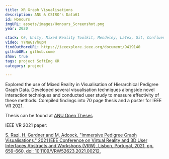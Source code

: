 ```yaml
---
title: XR Graph Visualisations 
description: ANU & CSIRO's Data61 
id: Honours
imgURL: assets/images/Honours_Screenshot.png 
year: 2020

stack: C#, Unity, Mixed Reality Toolkit, Mendeley, LaTex, Git, Confluence
video: YYNWGsVhupM 
findOutMoreURL: https://ieeexplore.ieee.org/document/9419140
githubURL: github.come
show: true
tags: project SoftEng XR
category: project

--- 
```

  Explored the use of Mixed Reality in Visualisation of Hierarchical Pedigree Graph Data.
  Developed several visualisation techniques alongside novel interaction techniques and
  conducted user study to measure effectivity of these methods. 
  Compiled findings into 70 page thesis and a poster for IEEE VR 2021.

  Thesis can be found at [ANU Open Theses](https://openresearch-repository.anu.edu.au/handle/1885/259000)

  IEEE VR 2021 paper:

  [S. Razi, H. Gardner and M. Adcock, "Immersive Pedigree Graph Visualisations," 2021 IEEE Conference on Virtual Reality and 3D User Interfaces Abstracts and Workshops (VRW), Lisbon, Portugal, 2021, pp. 659-660, doi: 10.1109/VRW52623.2021.00212.](https://ieeexplore.ieee.org/document/9419140)
